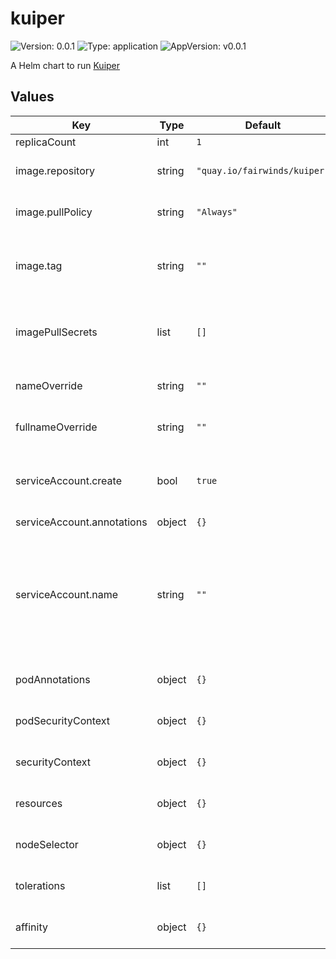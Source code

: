 # kuiper

![Version: 0.0.1](https://img.shields.io/badge/Version-0.0.1-informational?style=flat-square) ![Type: application](https://img.shields.io/badge/Type-application-informational?style=flat-square) ![AppVersion: v0.0.1](https://img.shields.io/badge/AppVersion-v0.0.1-informational?style=flat-square)

A Helm chart to run [Kuiper](https://github.com/FairwindsOps/kuiper)

## Values

| Key | Type | Default | Description |
|-----|------|---------|-------------|
| replicaCount | int | `1` |  |
| image.repository | string | `"quay.io/fairwinds/kuiper"` | The image repository to use |
| image.pullPolicy | string | `"Always"` | Recommend not changing this. |
| image.tag | string | `""` | Overrides the image tag whose default is the chart appVersion. |
| imagePullSecrets | list | `[]` | A list of image pull secrets to authenticate with your registry |
| nameOverride | string | `""` | A template override for name |
| fullnameOverride | string | `""` | A template override for fullname |
| serviceAccount.create | bool | `true` | Specifies whether a service account should be created |
| serviceAccount.annotations | object | `{}` |  |
| serviceAccount.name | string | `""` | The name of the service account to use. If not set and create is true, a name is generated using the fullname template |
| podAnnotations | object | `{}` | Annotations to add to the pod(s) |
| podSecurityContext | object | `{}` | A securityContext for the pod |
| securityContext | object | `{}` | A container security context |
| resources | object | `{}` | A resources block for the controller |
| nodeSelector | object | `{}` | A node selector for the controller pods |
| tolerations | list | `[]` | Tolerations for the controller pods |
| affinity | object | `{}` | Affinity block for the controller pods |
